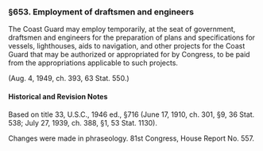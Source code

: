 ### §653. Employment of draftsmen and engineers ###

The Coast Guard may employ temporarily, at the seat of government, draftsmen and engineers for the preparation of plans and specifications for vessels, lighthouses, aids to navigation, and other projects for the Coast Guard that may be authorized or appropriated for by Congress, to be paid from the appropriations applicable to such projects.

(Aug. 4, 1949, ch. 393, 63 Stat. 550.)

#### Historical and Revision Notes ####

Based on title 33, U.S.C., 1946 ed., §716 (June 17, 1910, ch. 301, §9, 36 Stat. 538; July 27, 1939, ch. 388, §1, 53 Stat. 1130).

Changes were made in phraseology. 81st Congress, House Report No. 557.